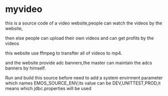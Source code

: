 # myvideo
<p>this is a source code of a video website,people can watch the videos by the website,</p> <p>then else people can upload their own videos and can get profits by the videos</p>
<p>this website use ffmpeg to transfter all of videos to mp4. </p>
<p>and the website provide adc banners,the master can maintain the adcs banners by himself.</p>
<p>Run and build this source before need to add a system envirment parameter which names EMOS_SOURCE_ENV,its value can be DEV,UNITTEST,PROD,it means which jdbc.properties will be used</p>
